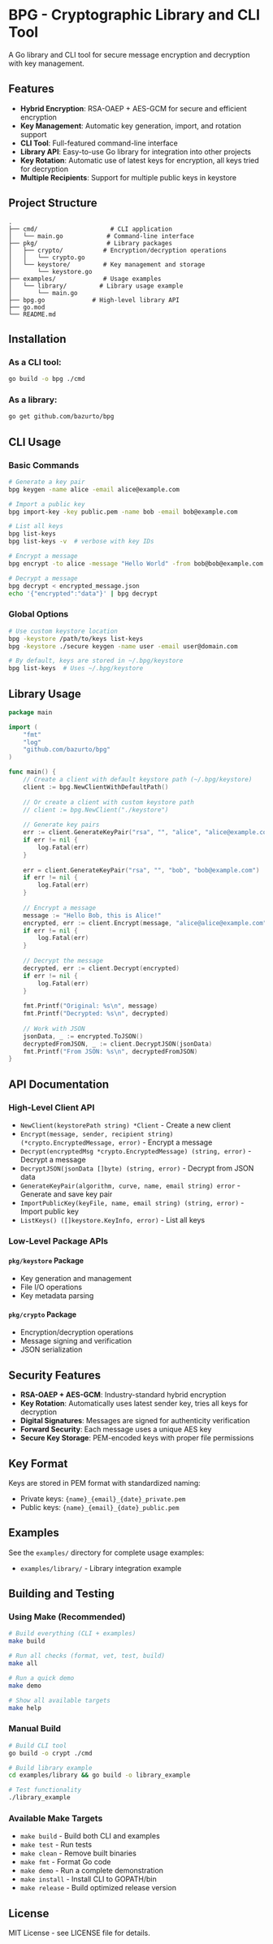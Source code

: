 # BPG - Cryptographic Library and CLI Tool

A Go library and CLI tool for secure message encryption and decryption with key management.

## Features

- **Hybrid Encryption**: RSA-OAEP + AES-GCM for secure and efficient encryption
- **Key Management**: Automatic key generation, import, and rotation support
- **CLI Tool**: Full-featured command-line interface
- **Library API**: Easy-to-use Go library for integration into other projects
- **Key Rotation**: Automatic use of latest keys for encryption, all keys tried for decryption
- **Multiple Recipients**: Support for multiple public keys in keystore

## Project Structure

```
.
├── cmd/                    # CLI application
│   └── main.go            # Command-line interface
├── pkg/                   # Library packages
│   ├── crypto/           # Encryption/decryption operations
│   │   └── crypto.go
│   └── keystore/         # Key management and storage
│       └── keystore.go
├── examples/             # Usage examples
│   └── library/         # Library usage example
│       └── main.go
├── bpg.go             # High-level library API
├── go.mod
└── README.md
```

## Installation

### As a CLI tool:

```bash
go build -o bpg ./cmd
```

### As a library:

```bash
go get github.com/bazurto/bpg
```

## CLI Usage

### Basic Commands

```bash
# Generate a key pair
bpg keygen -name alice -email alice@example.com

# Import a public key
bpg import-key -key public.pem -name bob -email bob@example.com

# List all keys
bpg list-keys
bpg list-keys -v  # verbose with key IDs

# Encrypt a message
bpg encrypt -to alice -message "Hello World" -from bob@bob@example.com

# Decrypt a message
bpg decrypt < encrypted_message.json
echo '{"encrypted":"data"}' | bpg decrypt
```

### Global Options

```bash
# Use custom keystore location
bpg -keystore /path/to/keys list-keys
bpg -keystore ./secure keygen -name user -email user@domain.com

# By default, keys are stored in ~/.bpg/keystore
bpg list-keys  # Uses ~/.bpg/keystore
```

## Library Usage

```go
package main

import (
    "fmt"
    "log"
    "github.com/bazurto/bpg"
)

func main() {
    // Create a client with default keystore path (~/.bpg/keystore)
    client := bpg.NewClientWithDefaultPath()
    
    // Or create a client with custom keystore path
    // client := bpg.NewClient("./keystore")
    
    // Generate key pairs
    err := client.GenerateKeyPair("rsa", "", "alice", "alice@example.com")
    if err != nil {
        log.Fatal(err)
    }
    
    err = client.GenerateKeyPair("rsa", "", "bob", "bob@example.com")
    if err != nil {
        log.Fatal(err)
    }
    
    // Encrypt a message
    message := "Hello Bob, this is Alice!"
    encrypted, err := client.Encrypt(message, "alice@alice@example.com", "bob@example.com")
    if err != nil {
        log.Fatal(err)
    }
    
    // Decrypt the message
    decrypted, err := client.Decrypt(encrypted)
    if err != nil {
        log.Fatal(err)
    }
    
    fmt.Printf("Original: %s\n", message)
    fmt.Printf("Decrypted: %s\n", decrypted)
    
    // Work with JSON
    jsonData, _ := encrypted.ToJSON()
    decryptedFromJSON, _ := client.DecryptJSON(jsonData)
    fmt.Printf("From JSON: %s\n", decryptedFromJSON)
}
```

## API Documentation

### High-Level Client API

- `NewClient(keystorePath string) *Client` - Create a new client
- `Encrypt(message, sender, recipient string) (*crypto.EncryptedMessage, error)` - Encrypt a message
- `Decrypt(encryptedMsg *crypto.EncryptedMessage) (string, error)` - Decrypt a message
- `DecryptJSON(jsonData []byte) (string, error)` - Decrypt from JSON data
- `GenerateKeyPair(algorithm, curve, name, email string) error` - Generate and save key pair
- `ImportPublicKey(keyFile, name, email string) (string, error)` - Import public key
- `ListKeys() ([]keystore.KeyInfo, error)` - List all keys

### Low-Level Package APIs

#### `pkg/keystore` Package
- Key generation and management
- File I/O operations
- Key metadata parsing

#### `pkg/crypto` Package  
- Encryption/decryption operations
- Message signing and verification
- JSON serialization

## Security Features

- **RSA-OAEP + AES-GCM**: Industry-standard hybrid encryption
- **Key Rotation**: Automatically uses latest sender key, tries all keys for decryption
- **Digital Signatures**: Messages are signed for authenticity verification
- **Forward Security**: Each message uses a unique AES key
- **Secure Key Storage**: PEM-encoded keys with proper file permissions

## Key Format

Keys are stored in PEM format with standardized naming:
- Private keys: `{name}_{email}_{date}_private.pem`
- Public keys: `{name}_{email}_{date}_public.pem`

## Examples

See the `examples/` directory for complete usage examples:
- `examples/library/` - Library integration example

## Building and Testing

### Using Make (Recommended)

```bash
# Build everything (CLI + examples)
make build

# Run all checks (format, vet, test, build)
make all

# Run a quick demo
make demo

# Show all available targets
make help
```

### Manual Build

```bash
# Build CLI tool
go build -o crypt ./cmd

# Build library example
cd examples/library && go build -o library_example

# Test functionality
./library_example
```

### Available Make Targets

- `make build` - Build both CLI and examples
- `make test` - Run tests
- `make clean` - Remove built binaries
- `make fmt` - Format Go code
- `make demo` - Run a complete demonstration
- `make install` - Install CLI to GOPATH/bin
- `make release` - Build optimized release version

## License

MIT License - see LICENSE file for details.